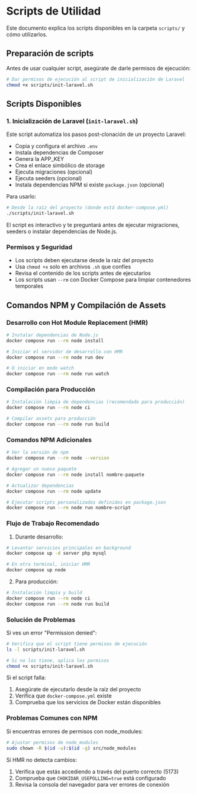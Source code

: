 # Scripts de Utilidad

Este documento explica los scripts disponibles en la carpeta `scripts/` y cómo utilizarlos.

## Preparación de scripts

Antes de usar cualquier script, asegúrate de darle permisos de ejecución:

```bash
# Dar permisos de ejecución al script de inicialización de Laravel
chmod +x scripts/init-laravel.sh
```

## Scripts Disponibles

### 1. Inicialización de Laravel (`init-laravel.sh`)

Este script automatiza los pasos post-clonación de un proyecto Laravel:
- Copia y configura el archivo `.env`
- Instala dependencias de Composer
- Genera la APP_KEY
- Crea el enlace simbólico de storage
- Ejecuta migraciones (opcional)
- Ejecuta seeders (opcional)
- Instala dependencias NPM si existe `package.json` (opcional)

Para usarlo:
```bash
# Desde la raíz del proyecto (donde está docker-compose.yml)
./scripts/init-laravel.sh
```

El script es interactivo y te preguntará antes de ejecutar migraciones, seeders o instalar dependencias de Node.js.

### Permisos y Seguridad

- Los scripts deben ejecutarse desde la raíz del proyecto
- Usa `chmod +x` solo en archivos `.sh` que confíes
- Revisa el contenido de los scripts antes de ejecutarlos
- Los scripts usan `--rm` con Docker Compose para limpiar contenedores temporales

## Comandos NPM y Compilación de Assets

### Desarrollo con Hot Module Replacement (HMR)

```bash
# Instalar dependencias de Node.js
docker compose run --rm node install

# Iniciar el servidor de desarrollo con HMR
docker compose run --rm node run dev

# O iniciar en modo watch
docker compose run --rm node run watch
```

### Compilación para Producción

```bash
# Instalación limpia de dependencias (recomendado para producción)
docker compose run --rm node ci

# Compilar assets para producción
docker compose run --rm node run build
```

### Comandos NPM Adicionales

```bash
# Ver la versión de npm
docker compose run --rm node --version

# Agregar un nuevo paquete
docker compose run --rm node install nombre-paquete

# Actualizar dependencias
docker compose run --rm node update

# Ejecutar scripts personalizados definidos en package.json
docker compose run --rm node run nombre-script
```

### Flujo de Trabajo Recomendado

1. Durante desarrollo:
```bash
# Levantar servicios principales en background
docker compose up -d server php mysql

# En otra terminal, iniciar HMR
docker compose up node
```

2. Para producción:
```bash
# Instalación limpia y build
docker compose run --rm node ci
docker compose run --rm node run build
```

### Solución de Problemas

Si ves un error "Permission denied":
```bash
# Verifica que el script tiene permisos de ejecución
ls -l scripts/init-laravel.sh

# Si no los tiene, aplica los permisos
chmod +x scripts/init-laravel.sh
```

Si el script falla:
1. Asegúrate de ejecutarlo desde la raíz del proyecto
2. Verifica que `docker-compose.yml` existe
3. Comprueba que los servicios de Docker están disponibles

### Problemas Comunes con NPM

Si encuentras errores de permisos con node_modules:
```bash
# Ajustar permisos de node_modules
sudo chown -R $(id -u):$(id -g) src/node_modules
```

Si HMR no detecta cambios:
1. Verifica que estás accediendo a través del puerto correcto (5173)
2. Comprueba que `CHOKIDAR_USEPOLLING=true` está configurado
3. Revisa la consola del navegador para ver errores de conexión